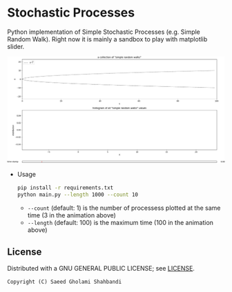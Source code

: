 Stochastic Processes
==================

Python implementation of Simple Stochastic Processes (e.g. Simple Random Walk).
Right now it is mainly a sandbox to play with matplotlib slider.

<p align="center">
	<img src="https://github.com/saeedghsh/SimpleRandomWalk/blob/master/animation.gif" width="900">
</p>

* Usage
  ```bash
  pip install -r requirements.txt
  python main.py --length 1000 --count 10
  ```
  - `--count` (default: 1) is the number of processess plotted at the same time (3 in the animation above)
  - `--length` (default: 100) is the maximum time (100 in the animation above)

License
-------
Distributed with a GNU GENERAL PUBLIC LICENSE; see [LICENSE](https://github.com/saeedghsh/StochasticProcesses/blob/master/LICENSE).
```
Copyright (C) Saeed Gholami Shahbandi
```
